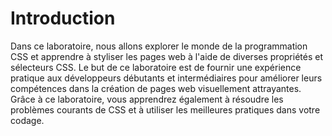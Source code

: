 # Introduction

Dans ce laboratoire, nous allons explorer le monde de la programmation CSS et apprendre à styliser les pages web à l'aide de diverses propriétés et sélecteurs CSS. Le but de ce laboratoire est de fournir une expérience pratique aux développeurs débutants et intermédiaires pour améliorer leurs compétences dans la création de pages web visuellement attrayantes. Grâce à ce laboratoire, vous apprendrez également à résoudre les problèmes courants de CSS et à utiliser les meilleures pratiques dans votre codage.
